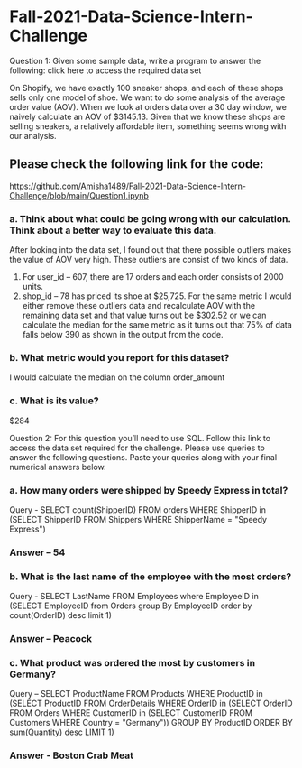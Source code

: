 # Fall-2021-Data-Science-Intern-Challenge
Question 1: Given some sample data, write a program to answer the following: click here to access the required data set

On Shopify, we have exactly 100 sneaker shops, and each of these shops sells only one model of shoe. We want to do some analysis of the average order value (AOV). When we look at orders data over a 30 day window, we naively calculate an AOV of $3145.13. Given that we know these shops are selling sneakers, a relatively affordable item, something seems wrong with our analysis. 

## Please check the following link for the code: 
https://github.com/Amisha1489/Fall-2021-Data-Science-Intern-Challenge/blob/main/Question1.ipynb

### a.	Think about what could be going wrong with our calculation. Think about a better way to evaluate this data. 
After looking into the data set, I found out that there possible outliers makes the value of AOV very high. These outliers are consist of two kinds of data.
1. For user_id – 607, there are 17 orders and each order consists of 2000 units. 
2. shop_id – 78 has priced its shoe at $25,725. For the same metric I would either remove these outliers data and recalculate AOV with the remaining data set and that value turns out be $302.52 or we can calculate the median for the same metric as it turns out that 75% of data falls below 390 as shown in the output from the code.

### b.	What metric would you report for this dataset?
I would calculate the median on the column order_amount

### c.	What is its value?
$284

Question 2: For this question you’ll need to use SQL. Follow this link to access the data set required for the challenge. Please use queries to answer the following questions. Paste your queries along with your final numerical answers below.

### a.	How many orders were shipped by Speedy Express in total?

Query - SELECT count(ShipperID) FROM orders WHERE ShipperID in (SELECT ShipperID FROM Shippers WHERE ShipperName = "Speedy Express")
### Answer – 54

### b.	What is the last name of the employee with the most orders?

Query - SELECT LastName FROM Employees where EmployeeID in (SELECT EmployeeID from Orders group By EmployeeID order by count(OrderID) desc limit 1)
### Answer – Peacock

### c.	What product was ordered the most by customers in Germany?

Query – SELECT ProductName FROM Products WHERE ProductID in (SELECT ProductID FROM OrderDetails WHERE OrderID in (SELECT OrderID FROM Orders WHERE CustomerID in (SELECT CustomerID FROM Customers WHERE Country = "Germany")) GROUP BY ProductID ORDER BY sum(Quantity) desc LIMIT 1)
### Answer - Boston Crab Meat


